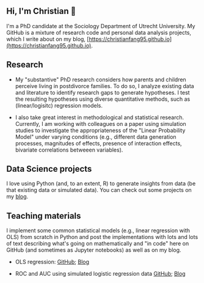 ## Hi, I'm Christian 👋

I'm a PhD candidate at the Sociology Department of Utrecht University. My GitHub is a mixture of research code and personal data analysis projects, which I write about on my blog, [https://christianfang95.github.io](https://christianfang95.github.io). 

## Research 

 - My "substantive" PhD research considers how parents and children perceive living in postdivorce families. To do so, I analyze existing data and literature to identify research gaps to generate hypotheses. I test the resulting hypotheses using diverse quantitative methods, such as (linear/logisitc) regression models.
 
 - I also take great interest in methodological and statistical research. Currently, I am working with colleagues on a paper using simulation studies to investigate the appropriateness of the "Linear Probability Model" under varying conditions (e.g., different data generation processes, magnitudes of effects, presence of interaction effects, bivariate correlations betweeen variables).
 
## Data Science projects

I love using Python (and, to an extent, R) to generate insights from data (be that existing data or simulated data). You can check out some projects on my [blog](https://christianfang95.github.io).

## Teaching materials

I implement some common statistical models (e.g., linear regression with OLS) from scratch in Python and post the implementations with lots and lots of text describing what's going on mathematically and "in code" here on GitHub (and sometimes as Jupyter notebooks) as well as on my blog. 

- OLS regression: [GitHub](https://github.com/christianfang95/datascienceprojects/blob/main/ols-regression/ols-regression.ipynb);  [Blog](https://christianfang95.github.io/posts/2022/09/regression-scratch/)

- ROC and AUC using simulated logistic regression data [GitHub](https://github.com/christianfang95/datascienceprojects/tree/main/roc-auc);  [Blog](https://christianfang95.github.io/posts/2022/09/roc-auc/)
